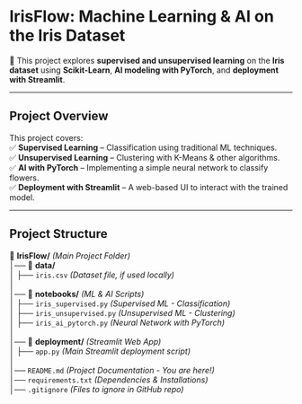# **IrisFlow: Machine Learning & AI on the Iris Dataset**  

🚀 This project explores **supervised and unsupervised learning** on the **Iris dataset** using **Scikit-Learn**, **AI modeling with PyTorch**, and **deployment with Streamlit**.  

---

## **Project Overview**  

This project covers:  
✅ **Supervised Learning** – Classification using traditional ML techniques.  
✅ **Unsupervised Learning** – Clustering with K-Means & other algorithms.  
✅ **AI with PyTorch** – Implementing a simple neural network to classify flowers.  
✅ **Deployment with Streamlit** – A web-based UI to interact with the trained model.  

---

## **Project Structure**  

📂 **IrisFlow/** *(Main Project Folder)*  
│── 📁 **data/**  
│   ├── `iris.csv` *(Dataset file, if used locally)*  
│  
│── 📁 **notebooks/** *(ML & AI Scripts)*  
│   ├── `iris_supervised.py` *(Supervised ML - Classification)*  
│   ├── `iris_unsupervised.py` *(Unsupervised ML - Clustering)*  
│   ├── `iris_ai_pytorch.py` *(Neural Network with PyTorch)*  
│  
│── 📁 **deployment/** *(Streamlit Web App)*  
│   ├── `app.py` *(Main Streamlit deployment script)*  
│  
│── `README.md` *(Project Documentation - You are here!)*  
│── `requirements.txt` *(Dependencies & Installations)*  
│── `.gitignore` *(Files to ignore in GitHub repo)*  


